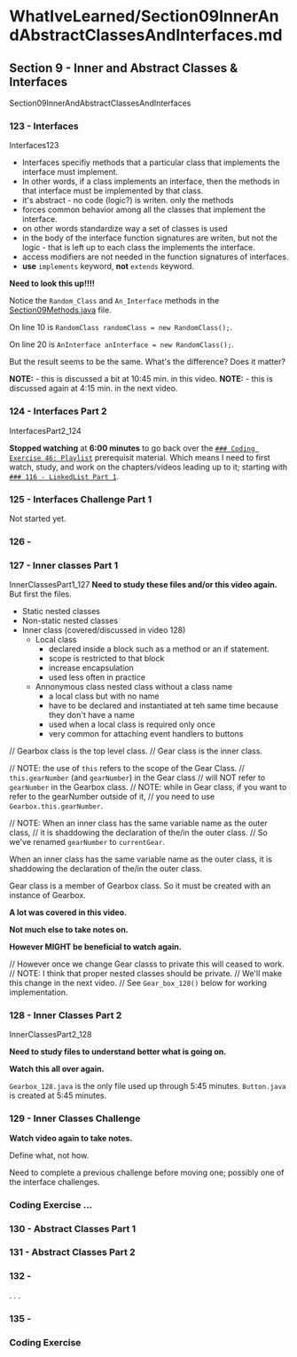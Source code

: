 # WhatIveLearned/Section09InnerAndAbstractClassesAndInterfaces.md

<!-- used this to populate the video titles https://docs.google.com/spreadsheets/d/1T5__se_ChZxoXZvkZaOl9QkjPdeYXxXMbDBR9tFP__k/edit#gid=656806513 -->

## Section 9 - Inner and Abstract Classes & Interfaces
Section09InnerAndAbstractClassesAndInterfaces

### 123 - Interfaces
Interfaces123
* Interfaces specifiy methods that a particular class that implements the interface must implement.
* In other words, if a class implements an interface, then the methods in that interface must be implemented by that class.
* it's abstract - no code (logic?) is writen. only the methods
* forces common behavior among all the classes that implement the interface.
* on other words standardize way a set of classes is used
* in the body of the interface function signatures are writen, but not the logic - that is left up to each class the implements the interface.
* access modifiers are not needed in the function signatures of interfaces.
* **use** `implements` keyword, **not** `extends` keyword.

**Need to look this up!!!!**

Notice the `Random_Class` and `An_Interface` methods in the [Section09Methods.java](https://github.com/JamieBort/LearningDirectory/blob/master/Java/Courses/JavaProgrammingMasterclassForSoftwareDevelopers/CourseFiles/Section09InnerAndAbstractClassesAndInterfaces/Section09Methods.java) file.

On line 10 is `RandomClass randomClass = new RandomClass();`.

On line 20 is `AnInterface anInterface = new RandomClass();`. 

But the result seems to be the same. What's the difference? Does it matter?

**NOTE:** - this is discussed a bit at 10:45 min. in this video.
**NOTE:** - this is discussed again at 4:15 min. in the next video.

### 124 - Interfaces Part 2
InterfacesPart2_124

**Stopped watching** at **6:00 minutes** to go back over the [`### Coding Exercise 46: Playlist`](https://github.com/JamieBort/LearningDirectory/blob/master/Java/Courses/JavaProgrammingMasterclassForSoftwareDevelopers/WhatIveLearned/Section08ArraysJavaInbuiltListsAutoboxingAndUnboxing.md#coding-exercise-46-playlist) prerequisit material.
Which means I need to first watch, study, and  work on the chapters/videos leading up to it; starting with [`### 116 - LinkedList Part 1`](https://github.com/JamieBort/LearningDirectory/blob/master/Java/Courses/JavaProgrammingMasterclassForSoftwareDevelopers/WhatIveLearned/Section08ArraysJavaInbuiltListsAutoboxingAndUnboxing.md#116-linked-lists-part-1).


### 125 - Interfaces Challenge Part 1
Not started yet.

### 126 - 

### 127 - Inner classes Part 1
InnerClassesPart1_127
**Need to study these files and/or this video again.** But first the files.

* Static nested classes
* Non-static nested classes
* Inner class (covered/discussed in video 128)
    * Local class
        * declared inside a block such as a method or an if statement.
        * scope is restricted to that block
        * increase encapsulation
        * used less often in practice
    * Annonymous class nested class without a class name
        * a local class but with no name
        * have to be declared and instantiated at teh same time because they don't have a name
        * used when a local class is required only once
        * very common for attaching event handlers to buttons


// Gearbox class is the top level class.
// Gear class is the inner class.

// NOTE: the use of `this` refers to the scope of the Gear Class.
// `this.gearNumber` (and `gearNumber`) in the Gear class 
// will NOT refer to `gearNumber` in the Gearbox class.
// NOTE: while in Gear class, if you want to refer to the gearNumber outside of it,
// you need to use `Gearbox.this.gearNumber`.


// NOTE: When an inner class has the same variable name as the outer class, 
// it is shaddowing the declaration of the/in the outer class.
// So we've renamed `gearNumber` to `currentGear`.

When an inner class has the same variable name as the outer class, it is shaddowing the declaration of the/in the outer class.

Gear class is a member of Gearbox class. So it must be created with an instance of Gearbox.

**A lot was covered in this video.**

**Not much else to take notes on.**

**However MIGHT be beneficial to watch again.**

// However once we change Gear classs to private this will ceased to work.
// NOTE: I think that proper nested classes should be private.
// We'll make this change in the next video.
// See `Gear_box_128()` below for working implementation.

### 128 - Inner Classes Part 2
InnerClassesPart2_128

**Need to study files to understand better what is going on.**

**Watch this all over again.**

`Gearbox_128.java` is the only file used up through 5:45 minutes.
`Button.java` is created at 5:45 minutes.

### 129 - Inner Classes Challenge
**Watch video again to take notes.**

Define what, not how.

Need to complete a previous challenge before moving one; possibly one of the interface challenges.

### Coding Exercise ...

### 130 - Abstract Classes Part 1

### 131 - Abstract Classes Part 2

### 132 - 

.
.
.

### 135 - 

### Coding Exercise